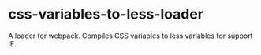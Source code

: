 # css-variables-to-less-loader
A loader for webpack. Compiles CSS variables to less variables for support IE.
